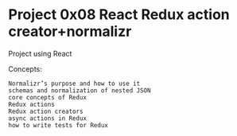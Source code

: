 # Project 0x08 React Redux action creator+normalizr


Project using React

Concepts:

    Normalizr’s purpose and how to use it
    schemas and normalization of nested JSON
    core concepts of Redux
    Redux actions
    Redux action creators
    async actions in Redux
    how to write tests for Redux
